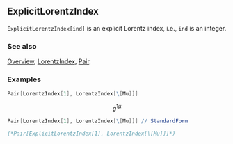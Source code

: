 ## ExplicitLorentzIndex

`ExplicitLorentzIndex[ind]` is an explicit Lorentz index, i.e., `ind` is an integer.

### See also

[Overview](Extra/FeynCalc.md), [LorentzIndex](LorentzIndex.md), [Pair](Pair.md).

### Examples

```mathematica
Pair[LorentzIndex[1], LorentzIndex[\[Mu]]]
```

$$\bar{g}^{1\mu }$$

```mathematica
Pair[LorentzIndex[1], LorentzIndex[\[Mu]]] // StandardForm

(*Pair[ExplicitLorentzIndex[1], LorentzIndex[\[Mu]]]*)
```